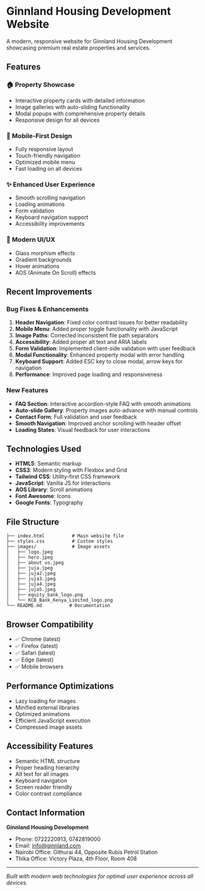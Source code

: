 # Ginnland Housing Development Website

A modern, responsive website for Ginnland Housing Development showcasing premium real estate properties and services.

## Features

### 🏠 Property Showcase
- Interactive property cards with detailed information
- Image galleries with auto-sliding functionality
- Modal popups with comprehensive property details
- Responsive design for all devices

### 📱 Mobile-First Design
- Fully responsive layout
- Touch-friendly navigation
- Optimized mobile menu
- Fast loading on all devices

### ✨ Enhanced User Experience
- Smooth scrolling navigation
- Loading animations
- Form validation
- Keyboard navigation support
- Accessibility improvements

### 🎨 Modern UI/UX
- Glass morphism effects
- Gradient backgrounds
- Hover animations
- AOS (Animate On Scroll) effects

## Recent Improvements

### Bug Fixes & Enhancements
1. **Header Navigation**: Fixed color contrast issues for better readability
2. **Mobile Menu**: Added proper toggle functionality with JavaScript
3. **Image Paths**: Corrected inconsistent file path separators
4. **Accessibility**: Added proper alt text and ARIA labels
5. **Form Validation**: Implemented client-side validation with user feedback
6. **Modal Functionality**: Enhanced property modal with error handling
7. **Keyboard Support**: Added ESC key to close modal, arrow keys for navigation
8. **Performance**: Improved page loading and responsiveness

### New Features
- **FAQ Section**: Interactive accordion-style FAQ with smooth animations
- **Auto-slide Gallery**: Property images auto-advance with manual controls
- **Contact Form**: Full validation and user feedback
- **Smooth Navigation**: Improved anchor scrolling with header offset
- **Loading States**: Visual feedback for user interactions

## Technologies Used

- **HTML5**: Semantic markup
- **CSS3**: Modern styling with Flexbox and Grid
- **Tailwind CSS**: Utility-first CSS framework
- **JavaScript**: Vanilla JS for interactions
- **AOS Library**: Scroll animations
- **Font Awesome**: Icons
- **Google Fonts**: Typography

## File Structure

```
├── index.html          # Main website file
├── styles.css          # Custom styles
├── images/             # Image assets
│   ├── logo.jpeg
│   ├── hero.jpeg
│   ├── about us.jpeg
│   ├── juja.jpeg
│   ├── juja2.jpeg
│   ├── juja3.jpeg
│   ├── juja4.jpeg
│   ├── juja5.jpeg
│   ├── equity_bank_logo.png
│   └── KCB_Bank_Kenya_Limited_logo.png
└── README.md          # Documentation
```

## Browser Compatibility

- ✅ Chrome (latest)
- ✅ Firefox (latest)
- ✅ Safari (latest)
- ✅ Edge (latest)
- ✅ Mobile browsers

## Performance Optimizations

- Lazy loading for images
- Minified external libraries
- Optimized animations
- Efficient JavaScript execution
- Compressed image assets

## Accessibility Features

- Semantic HTML structure
- Proper heading hierarchy
- Alt text for all images
- Keyboard navigation
- Screen reader friendly
- Color contrast compliance

## Contact Information

**Ginnland Housing Development**
- Phone: 0722220913, 0742819000
- Email: info@ginnland.com
- Nairobi Office: Githurai 44, Opposite Rubis Petrol Station
- Thika Office: Victory Plaza, 4th Floor, Room 408

---

*Built with modern web technologies for optimal user experience across all devices.*